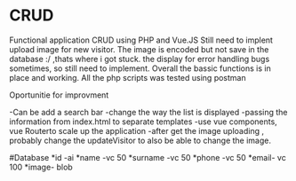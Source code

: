 # CRUD
Functional application CRUD using PHP and Vue.JS
Still need to implent upload image for new visitor. 
The image is encoded but not save in the database :/ ,thats where i got stuck.
the display for error handling bugs sometimes, so still need to implement.
Overall the bassic functions is in place and working.
All the php scripts was tested using postman

Oportunitie for improvment 

-Can be add a search bar
-change the way the list is displayed
-passing the information from index.html to separate templates
-use vue components, vue Routerto scale up the application 
-after get the image uploading , probably change the updateVisitor to also be able to change the image.

#Database 
*id -ai
*name -vc 50
*surname -vc 50
*phone -vc 50
*email- vc 100
*image- blob
